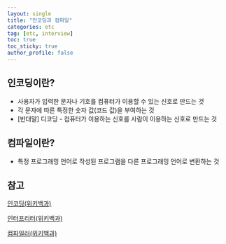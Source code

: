 ```yaml
---
layout: single
title: "인코딩과 컴파일"
categories: etc
tag: [etc, interview]
toc: true
toc_sticky: true
author_profile: false
---
```

## 인코딩이란?

* 사용자가 입력한 문자나 기호를 컴퓨터가 이용할 수 있는 신호로 만드는 것
* 각 문자에 따른 특정한 숫자 값(코드 값)을 부여하는 것
* [반대말] 디코딩 - 컴퓨터가 이용하는 신호를 사람이 이용하는 신호로 만드는 것



## 컴파일이란?

* 특정 프로그래밍 언어로 작성된 프로그램을 다른 프로그래밍 언어로 변환하는 것



## 참고

<a href="https://ko.wikipedia.org/wiki/%EB%AC%B8%EC%9E%90_%EC%9D%B8%EC%BD%94%EB%94%A9" target="_blank">인코딩(위키백과)</a>

<a href="https://ko.wikipedia.org/wiki/%EC%9D%B8%ED%84%B0%ED%94%84%EB%A6%AC%ED%84%B0" target="_blank">인터프리터(위키백과)</a>

<a href="https://ko.wikipedia.org/wiki/%EC%BB%B4%ED%8C%8C%EC%9D%BC%EB%9F%AC" target="_blank">컴파일러(위키백과)</a>
